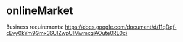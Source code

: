 # onlineMarket
Business requirements: https://docs.google.com/document/d/11qDqf-cEvy0kYm9Gmx36UIZwpUIMwmxqjAOute0RL0c/
